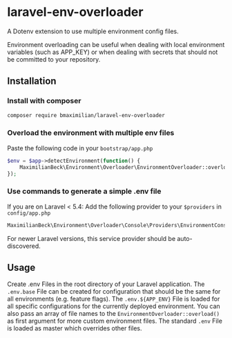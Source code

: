 # laravel-env-overloader
A Dotenv extension to use multiple environment config files.

Environment overloading can be useful when dealing with local environment variables (such as APP_KEY)
or when dealing with secrets that should not be committed to your repository.

## Installation
### Install with composer
```bash
composer require bmaximilian/laravel-env-overloader
```

### Overload the environment with multiple env files
Paste the following code in your `bootstrap/app.php`
```php
$env = $app->detectEnvironment(function() {
    MaximilianBeck\Environment\Overloader\EnvironmentOverloader::overload();
});
```
### Use commands to generate a simple .env file
If you are on Laravel < 5.4: Add the following provider to your `$providers` in `config/app.php`
```php
MaximilianBeck\Environment\Overloader\Console\Providers\EnvironmentConsoleServiceProvider::class,
```
For newer Laravel versions, this service provider should be auto-discovered.

## Usage
Create .env Files in the root directory of your Laravel application.
The `.env.base` File can be created for configuration that should be the same for all environments (e.g. feature flags).
The `.env.${APP_ENV}` File is loaded for all specific configurations for the currently deployed environment.
You can also pass an array of file names to the `EnvironmentOverloader::overload()` as first argument for more custom environment files.
The standard `.env` File is loaded as master which overrides other files.

